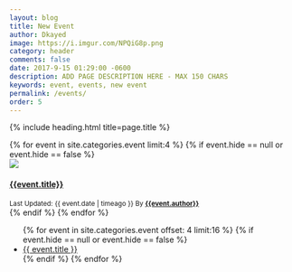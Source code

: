 ```yaml
---
layout: blog
title: New Event
author: Dkayed
image: https://i.imgur.com/NPQiG8p.png
category: header
comments: false
date: 2017-9-15 01:29:00 -0600
description: ADD PAGE DESCRIPTION HERE - MAX 150 CHARS
keywords: event, events, new event
permalink: /events/
order: 5
---
```


{% include heading.html title=page.title %}

<div class="row card-collection">
  {% for event in site.categories.event limit:4 %}
    {% if event.hide == null or event.hide == false %}
    <div class="col-sm-6 col-12 card-deck">
      <div class="card">
        <div class="zoom">
          <a href="{{site.url}}{{event.url}}" class="gallerypic" title="">
            <img src="https://images.weserv.nl/?url={{event.image | replace: 'https://', ''}}&w=200&blur=5" data-src="{{event.image}}" class="card-img-top lazyload" />
          </a>
        </div>
        <div class="card-block text-white">
          <a href="{{ site.url }}{{ event.url }}">
            <h4 class="card-title">{{event.title}}</h4>
          </a>
          <div class="text-white">
            <small class="text-muted">Last Updated: {{ event.date | timeago }}
              By <b><a class="text-warning" href="{{ site.url }}/authors/{{ event.author }}.html">{{event.author}}</a></b>
            </small>
          </div>
        </div>
      </div>
    </div>
    {% endif %}
  {% endfor %}
</div>

<ul>
  {% for event in site.categories.event offset: 4 limit:16 %}
    {% if event.hide == null or event.hide == false %}
      <li>
        <a href="{{ event.url }}">{{ event.title }}</a>
      </li>
    {% endif %}
  {% endfor %}
</ul>